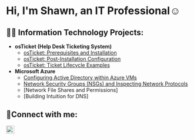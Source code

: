 <h1>Hi, I'm Shawn, an <https://www.linkedin.com/in/shawn-wint-801646246/>IT Professional</a>☺</h1>

<h2>👨‍💻 Information Technology Projects:</h2>

- <b>osTicket (Help Desk Ticketing System)</b>
  - [osTicket: Prerequisites and Installation](https://github.com/SWINT04/osticket-prereqs)
  - [osTicket: Post-Installation Configuration](https://github.com/SWINT04/post-install-config)
  - [osTicket: Ticket Lifecycle Examples](https://github.com/SWINT04/ticket-lifecycle)
- <b>Microsoft Azure</b>
  - [Configuring Active Directory within Azure VMs](https://github.com/joshmadakorcc/configure-ad)
  - [Network Security Groups (NSGs) and Inspecting Network Protocols](https://github.com/joshmadakorcc/azure-network-protocols)
  - [Network File Shares and Permissions]
  - [Building Intuition for DNS]

<h2>🤳Connect with me:</h2>


[<img align="left" alt="Josh | LinkedIn" width="22px" src="https://cdn.jsdelivr.net/npm/simple-icons@v3/icons/linkedin.svg" />][linkedin]




[linkedin]: https://linkedin.com/in/shawn-wint-801646246
